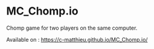 # MC_Chomp.io
Chomp game for two players on the same computer.

Available on : https://c-matthieu.github.io/MC_Chomp.io/
